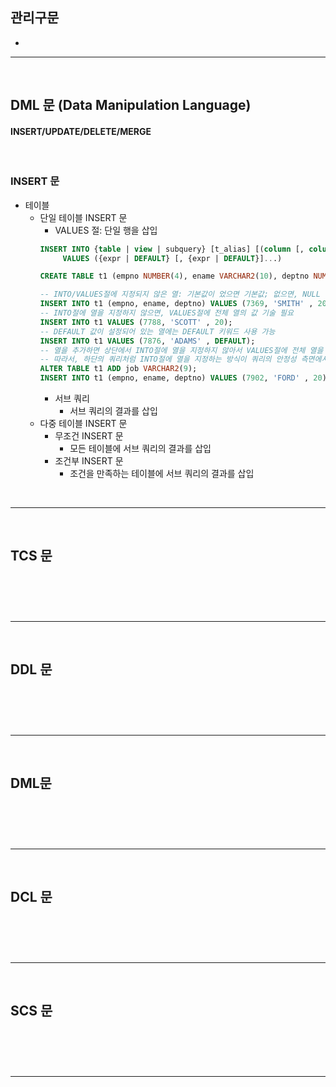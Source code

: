 ## 관리구문
> 
* 

<hr>
<br>

## DML 문 (Data Manipulation Language)
#### INSERT/UPDATE/DELETE/MERGE

<br>

### INSERT 문
* 테이블
  * 단일 테이블 INSERT 문
    * VALUES 절: 단일 행을 삽입
    ```sql
    INSERT INTO {table | view | subquery} [t_alias] [(column [, column]...)]
         VALUES ({expr | DEFAULT} [, {expr | DEFAULT}]...)
    ```
    ```sql
    CREATE TABLE t1 (empno NUMBER(4), ename VARCHAR2(10), deptno NUMBER(2) DEFAULT 20);
    
    -- INTO/VALUES절에 지정되지 않은 열: 기본값이 었으면 기본값; 없으면, NULL 삽입
    INSERT INTO t1 (empno, ename, deptno) VALUES (7369, 'SMITH' , 20);
    -- INTO절에 열을 지정하지 않으면, VALUES절에 전체 열의 값 기술 필요
    INSERT INTO t1 VALUES (7788, 'SCOTT' , 20);
    -- DEFAULT 값이 설정되어 있는 열에는 DEFAULT 키워드 사용 가능
    INSERT INTO t1 VALUES (7876, 'ADAMS' , DEFAULT);
    -- 열을 추가하면 상단에서 INTO절에 열을 지정하지 않아서 VALUES절에 전체 열을 기술해야 했던 모든 쿼리에서 에러가 발생한다
    -- 따라서, 하단의 쿼리처럼 INTO절에 열을 지정하는 방식이 쿼리의 안정성 측면에서 바람직하다
    ALTER TABLE t1 ADD job VARCHAR2(9);
    INSERT INTO t1 (empno, ename, deptno) VALUES (7902, 'FORD' , 20);
    ```
    * 서브 쿼리
      * 서브 쿼리의 결과를 삽입
  * 다중 테이블 INSERT 문
    * 무조건 INSERT 문
      * 모든 테이블에 서브 쿼리의 결과를 삽입
    * 조건부 INSERT 문
      * 조건을 만족하는 테이블에 서브 쿼리의 결과를 삽입

<br>
<hr>
<br>

## TCS 문
#### 

<br>

### 

<br>
<hr>
<br>

## DDL 문
#### 

<br>

### 

<br>
<hr>
<br>

## DML문
#### 

<br>

### 

<br>
<hr>
<br>

## DCL 문
#### 

<br>

### 

<br>
<hr>
<br>

## SCS 문
#### 

<br>

### 

<br>
<hr>
<br>
